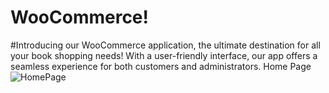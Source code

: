 # WooCommerce!
#Introducing our WooCommerce application, the ultimate destination for all your book shopping needs! With a user-friendly interface, our app offers a seamless experience for both customers and administrators.
Home Page
![HomePage](https://github.com/robertfurdui26/WooCommerce/assets/125736128/d3a24044-17f5-40fb-b034-ab6a17b03078)
